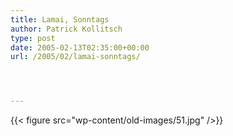 ```yaml
---
title: Lamai, Sonntags
author: Patrick Kollitsch
type: post
date: 2005-02-13T02:35:00+00:00
url: /2005/02/lamai-sonntags/




---
```

{{< figure src="wp-content/old-images/51.jpg" />}}
